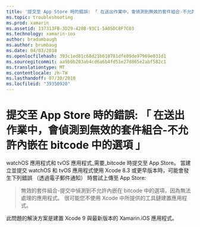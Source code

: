 ```yaml
---
title: '提交至 App Store 時的錯誤: 「 在送出作業中，會偵測到無效的套件組合-不允許內嵌在 bitcode 中的選項 」'
ms.topic: troubleshooting
ms.prod: xamarin
ms.assetid: 137313FB-3D29-428B-93C1-5A05DC8F7C03
ms.technology: xamarin-ios
author: bradumbaugh
ms.author: brumbaug
ms.date: 04/03/2018
ms.openlocfilehash: 393c1ed81c68d21b610781dfe09de97969e031d1
ms.sourcegitcommit: aa9b9b203ab4cd6a6b4fd51e27d865e2abf582c1
ms.translationtype: MT
ms.contentlocale: zh-TW
ms.lasthandoff: 07/30/2018
ms.locfileid: "39350920"
---
```

# <a name="error-when-submitting-to-app-store-invalid-bundle---options-not-allowed-to-be-embedded-in-bitcode-are-detected-in-the-submission"></a>提交至 App Store 時的錯誤: 「 在送出作業中，會偵測到無效的套件組合-不允許內嵌在 bitcode 中的選項 」

watchOS 應用程式和 tvOS 應用程式_需要_bitcode 時提交至 App Store。 當建立並提交 watchOS 和 tvOS 應用程式使用 Xcode 8.3 或更早版本時，可能會發生下列錯誤 （透過電子郵件通知） 時嘗試上傳至 App Store:

>無效的套件組合-提交中偵測到不允許內嵌在 bitcode 中的選項，因為無法處理的應用程式。 很可能您不使用 Xcode 中所提供的工具鏈建置應用程式。

此問題的解決方案是建置 Xcode 9 與最新版本的 Xamarin.iOS 應用程式。

